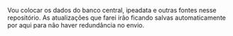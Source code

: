 Vou colocar os dados do banco central, ipeadata e outras fontes nesse repositório. As atualizações que farei irão ficando salvas automaticamente por aqui para não haver redundância no envio.

